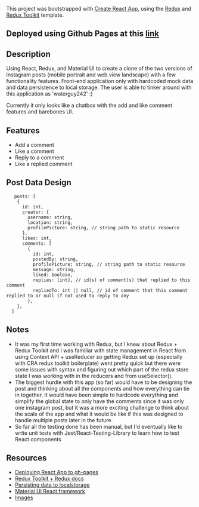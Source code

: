 This project was bootstrapped with [Create React App](https://github.com/facebook/create-react-app), using the [Redux](https://redux.js.org/) and [Redux Toolkit](https://redux-toolkit.js.org/) template.

## Deployed using Github Pages at this [link](https://kennethnguyen.github.io/instagram-post-clone/)

## Description

Using React, Redux, and Material UI to create a clone of the two versions of Instagram posts (mobile portrait and web view landscape) with a few functionality features. Front-end application only with hardcoded mock data and data persistence to local storage. The user is able to tinker around with this application as 'waterguy242' :)

Currently it only looks like a chatbox with the add and like comment features and barebones UI.

## Features

- Add a comment
- Like a comment
- Reply to a comment
- Like a replied comment

## Post Data Design

```
   posts: [
    {
      id: int,
      creator: {
        username: string,
        location: string,
        profilePicture: string, // string path to static resource
      },
      likes: int,
      comments: [
        {
          id: int,
          postedBy: string,
          profilePicture: string, // string path to static resource
          message: string,
          liked: boolean,
          replies: [int], // id(s) of comment(s) that replied to this comment
          repliedTo: int || null, // id of comment that this comment replied to or null if not used to reply to any
        },
    },
  ]
```

## Notes
- It was my first time working with Redux, but I knew about Redux + Redux Toolkit and I was familiar with state management in React from using Context API + useReducer so getting Redux set up (especially with CRA redux toolkit boilerplate) went pretty quick but there were some issues with syntax and figuring out which part of the redux store state I was working with in the reducers and from useSelector().
- The biggest hurdle with this app (so far) would have to be designing the post and thinking about all the components and how everything can tie in together. It would have been simple to hardcode everything and simplify the global state to only have the comments since it was only one instagram post, but it was a more exciting challenge to think about the scale of the app and what it would be like if this was designed to handle multiple posts later in the future.
- So far all the testing done has been manual, but I'd eventually like to write unit tests with Jest/React-Testing-Library to learn how to test React components

## Resources

- [Deploying React App to gh-pages](https://github.com/gitname/react-gh-pages)
- [Redux Toolkit + Redux docs](https://redux-toolkit.js.org/)
- [Persisting data to localstorage](https://dev.to/gautham495/how-to-persist-data-to-localstorage-in-react-with-hooks-6ma)
- [Material UI React framework](https://material-ui.com/)
- [Images](https://unsplash.com/)
  